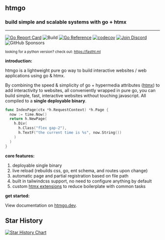## **htmgo**

### build simple and scalable systems with go + htmx

-------
[![Go Report Card](https://goreportcard.com/badge/github.com/maddalax/htmgo)](https://goreportcard.com/report/github.com/maddalax/htmgo)
![Build](https://github.com/maddalax/htmgo/actions/workflows/run-framework-tests.yml/badge.svg)
[![Go Reference](https://pkg.go.dev/badge/github.com/maddalax/htmgo/framework@v1.0.2/h.svg)](https://htmgo.dev/docs)
[![codecov](https://codecov.io/github/maddalax/htmgo/graph/badge.svg?token=ANPD11LSGN)](https://codecov.io/github/maddalax/htmgo)
[![Join Discord](https://img.shields.io/badge/Join%20Discord-gray?style=flat&logo=discord&logoColor=white&link=https://htmgo.dev/discord)](https://htmgo.dev/discord)
![GitHub Sponsors](https://img.shields.io/github/sponsors/maddalax)




<sup>looking for a python version? check out: https://fastht.ml</sup>

**introduction:**

htmgo is a lightweight pure go way to build interactive websites / web applications using go & htmx.

By combining the speed & simplicity of go + hypermedia attributes ([htmx](https://htmx.org)) to add interactivity to websites, all conveniently wrapped in pure go, you can build simple, fast, interactive websites without touching javascript. All compiled to a **single deployable binary**.

```go
func IndexPage(ctx *h.RequestContext) *h.Page {
  now := time.Now()
  return h.NewPage(
    h.Div(
      h.Class("flex gap-2"),
      h.TextF("the current time is %s", now.String())
    )
  )
}
```

**core features:**

1. deployable single binary
2. live reload (rebuilds css, go, ent schema, and routes upon change)
3. automatic page and partial registration based on file path
4. built in tailwindcss support, no need to configure anything by default
5. custom [htmx extensions](https://github.com/maddalax/htmgo/tree/b610aefa36e648b98a13823a6f8d87566120cfcc/framework/assets/js/htmxextensions) to reduce boilerplate with common tasks

**get started:**

View documentation on [htmgo.dev](https://htmgo.dev/docs).

## Star History

[![Star History Chart](https://api.star-history.com/svg?repos=maddalax/htmgo&type=Date)](https://star-history.com/#maddalax/htmgo&Date)



